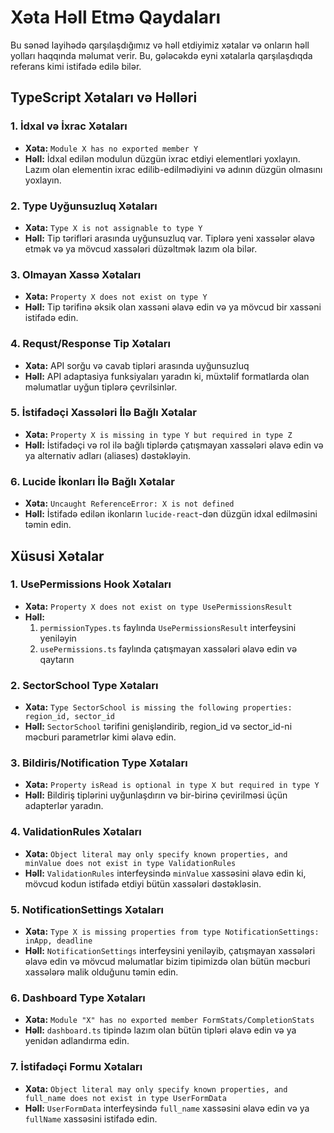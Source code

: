 
# Xəta Həll Etmə Qaydaları

Bu sənəd layihədə qarşılaşdığımız və həll etdiyimiz xətalar və onların həll yolları haqqında məlumat verir. Bu, gələcəkdə eyni xətalarla qarşılaşdıqda referans kimi istifadə edilə bilər.

## TypeScript Xətaları və Həlləri

### 1. İdxal və İxrac Xətaları

- **Xəta:** `Module X has no exported member Y`
- **Həll:** İdxal edilən modulun düzgün ixrac etdiyi elementləri yoxlayın. Lazım olan elementin ixrac edilib-edilmədiyini və adının düzgün olmasını yoxlayın.

### 2. Type Uyğunsuzluq Xətaları

- **Xəta:** `Type X is not assignable to type Y`
- **Həll:** Tip tərifləri arasında uyğunsuzluq var. Tiplərə yeni xassələr əlavə etmək və ya mövcud xassələri düzəltmək lazım ola bilər.

### 3. Olmayan Xassə Xətaları

- **Xəta:** `Property X does not exist on type Y`
- **Həll:** Tip tərifinə əksik olan xassəni əlavə edin və ya mövcud bir xassəni istifadə edin.

### 4. Requst/Response Tip Xətaları

- **Xəta:** API sorğu və cavab tipləri arasında uyğunsuzluq
- **Həll:** API adaptasiya funksiyaları yaradın ki, müxtəlif formatlarda olan məlumatlar uyğun tiplərə çevrilsinlər.

### 5. İstifadəçi Xassələri İlə Bağlı Xətalar

- **Xəta:** `Property X is missing in type Y but required in type Z`
- **Həll:** İstifadəçi və rol ilə bağlı tiplərdə çatışmayan xassələri əlavə edin və ya alternativ adları (aliases) dəstəkləyin.

### 6. Lucide İkonları İlə Bağlı Xətalar

- **Xəta:** `Uncaught ReferenceError: X is not defined`
- **Həll:** İstifadə edilən ikonların `lucide-react`-dən düzgün idxal edilməsini təmin edin.

## Xüsusi Xətalar

### 1. UsePermissions Hook Xətaları

- **Xəta:** `Property X does not exist on type UsePermissionsResult`
- **Həll:** 
  1. `permissionTypes.ts` faylında `UsePermissionsResult` interfeysini yeniləyin
  2. `usePermissions.ts` faylında çatışmayan xassələri əlavə edin və qaytarın

### 2. SectorSchool Type Xətaları

- **Xəta:** `Type SectorSchool is missing the following properties: region_id, sector_id`
- **Həll:** `SectorSchool` tərifini genişləndirib, region_id və sector_id-ni məcburi parametrlər kimi əlavə edin.

### 3. Bildiris/Notification Type Xətaları

- **Xəta:** `Property isRead is optional in type X but required in type Y`
- **Həll:** Bildiriş tiplərini uyğunlaşdırın və bir-birinə çevirilməsi üçün adapterlər yaradın.

### 4. ValidationRules Xətaları

- **Xəta:** `Object literal may only specify known properties, and minValue does not exist in type ValidationRules`
- **Həll:** `ValidationRules` interfeysində `minValue` xassəsini əlavə edin ki, mövcud kodun istifadə etdiyi bütün xassələri dəstəkləsin.

### 5. NotificationSettings Xətaları

- **Xəta:** `Type X is missing properties from type NotificationSettings: inApp, deadline`
- **Həll:** `NotificationSettings` interfeysini yeniləyib, çatışmayan xassələri əlavə edin və mövcud məlumatlar bizim tipimizdə olan bütün məcburi xassələrə malik olduğunu təmin edin.

### 6. Dashboard Type Xətaları

- **Xəta:** `Module "X" has no exported member FormStats/CompletionStats`
- **Həll:** `dashboard.ts` tipində lazım olan bütün tipləri əlavə edin və ya yenidən adlandırma edin.

### 7. İstifadəçi Formu Xətaları

- **Xəta:** `Object literal may only specify known properties, and full_name does not exist in type UserFormData`
- **Həll:** `UserFormData` interfeysində `full_name` xassəsini əlavə edin və ya `fullName` xassəsini istifadə edin.
